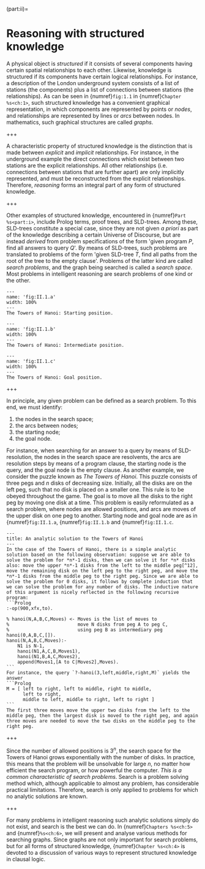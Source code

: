 <!--H1: Part II-->
(part:ii)=
# Reasoning with structured knowledge #

A physical object is *structured* if it consists of several components having certain spatial relationships to each other. Likewise, knowledge is structured if its components have certain logical relationships. For instance, a description of the London underground system consists of a list of stations (the components) plus a list of connections between stations (the relationships). As can be seen in {numref}`fig:1.1` in {numref}`Chapter %s<ch:1>`, such structured knowledge has a convenient graphical representation, in which components are represented by points or *nodes*, and relationships are represented by lines or *arcs* between nodes. In mathematics, such graphical structures are called *graphs*.
<!--Chapter 1-->

+++

A characteristic property of structured knowledge is the distinction that is made between *explicit* and *implicit* relationships. For instance, in the underground example the direct connections which exist between two stations are the explicit relationships. All other relationships (i.e. connections between stations that are further apart) are only implicitly represented, and must be reconstructed from the explicit relationships. Therefore, *reasoning* forms an integral part of any form of structured knowledge.

+++

Other examples of structured knowledge, encountered in {numref}`Part %s<part:i>`, include Prolog terms, proof trees, and SLD-trees. Among these, SLD-trees constitute a special case, since they are not given *a priori* as part of the knowledge describing a certain Universe of Discourse, but are instead *derived* from problem specifications of the form 'given program *P*, find all answers to query *Q*'. By means of SLD-trees, such problems are translated to problems of the form 'given SLD-tree *T*, find all paths from the root of the tree to the empty clause'. Problems of the latter kind are called *search problems*, and the graph being searched is called a *search space*. Most problems in intelligent reasoning are search problems of one kind or the other.
<!--Part I-->

<!--TODO: Subfigures-->
<!--parent: II.1-->
<!--parent_caption: The Towers of Hanoi.-->
<!--caption: Starting position-->
<!--name: 'a'-->
```{figure} /src/fig/part_ii/image002.svg
---
name: 'fig:II.1.a'
width: 100%
---
The Towers of Hanoi: Starting position.
```
<!--parent: II.1-->
<!--parent_caption: The Towers of Hanoi.-->
<!--caption: Intermediate position-->
<!--name: 'b'-->
```{figure} /src/fig/part_ii/image004.svg
---
name: 'fig:II.1.b'
width: 100%
---
The Towers of Hanoi: Intermediate position.
```
<!--parent: II.1-->
<!--parent_caption: The Towers of Hanoi.-->
<!--caption: Goal position-->
<!--name: 'c'-->
```{figure} /src/fig/part_ii/image006.svg
---
name: 'fig:II.1.c'
width: 100%
---
The Towers of Hanoi: Goal position.
```

+++

In principle, any given problem can be defined as a search problem. To this end, we must identify:

<!--roman list-->
1. the nodes in the search space;
1. the arcs between nodes;
1. the starting node;
1. the goal node.

For instance, when searching for an answer to a query by means of SLD-resolution, the nodes in the search space are resolvents, the arcs are resolution steps by means of a program clause, the starting node is the query, and the goal node is the empty clause. As another example, we consider the puzzle known as *The Towers of Hanoi*. This puzzle consists of three pegs and *n* disks of decreasing size. Initially, all the disks are on the left peg, such that no disk is placed on a smaller one. This rule is to be obeyed throughout the game. The goal is to move all the disks to the right peg by moving one disk at a time. This problem is easily reformulated as a search problem, where nodes are allowed positions, and arcs are moves of the upper disk on one peg to another. Starting node and goal node are as in {numref}`fig:II.1.a`, {numref}`fig:II.1.b` and {numref}`fig:II.1.c`.
<!--TODO: Since the figures have to be separated, "fig. II.1" got replaced with "{numref}`fig:II.1.a`, {numref}`fig:II.1.b` and {numref}`fig:II.1.c`".-->

````{infobox}
---
title: An analytic solution to the Towers of Hanoi
---
In the case of the Towers of Hanoi, there is a simple analytic solution based on the following observation: suppose we are able to solve the problem for *n*-1 disks, then we can solve it for *n* disks also: move the upper *n*-1 disks from the left to the middle peg[^12], move the remaining disk on the left peg to the right peg, and move the *n*-1 disks from the middle peg to the right peg. Since we are able to solve the problem for 0 disks, it follows by complete induction that we can solve the problem for any number of disks. The inductive nature of this argument is nicely reflected in the following recursive program:
```Prolog
:-op(900,xfx,to).

% hanoi(N,A,B,C,Moves) <- Moves is the list of moves to
%                         move N disks from peg A to peg C,
%                         using peg B as intermediary peg
hanoi(0,A,B,C,[]).
hanoi(N,A,B,C,Moves):-
    N1 is N-1,
    hanoi(N1,A,C,B,Moves1),
    hanoi(N1,B,A,C,Moves2),
    append(Moves1,[A to C|Moves2],Moves).
```
For instance, the query `?-hanoi(3,left,middle,right,M)` yields the answer
```Prolog
M = [ left to right, left to middle, right to middle,
      left to right,
      middle to left, middle to right, left to right ]
```
The first three moves move the upper two disks from the left to the middle peg, then the largest disk is moved to the right peg, and again three moves are needed to move the two disks on the middle peg to the right peg.
````

+++

Since the number of allowed positions is $3^n$, the search space for the Towers of Hanoi grows exponentially with the number of disks. In practice, this means that the problem will be unsolvable for large *n*, no matter how efficient the search program, or how powerful the computer. *This is a common characteristic of search problems*. Search is a problem solving method which, although applicable to almost any problem, has considerable practical limitations. Therefore, search is only applied to problems for which no analytic solutions are known.

+++

  For many problems in intelligent reasoning such analytic solutions simply do not exist, and search is the best we can do. In {numref}`Chapters %s<ch:5>` and {numref}`%s<ch:6>`, we will present and analyse various methods for searching graphs. Since graphs are not only important for search problems, but for all forms of structured knowledge, {numref}`Chapter %s<ch:4>` is devoted to a discussion of various ways to represent structured knowledge in clausal logic.
<!--Chapters 5 6 Chapter 4-->

[^12]: The remaining disk on A can safely be ignored, since it is the largest.
